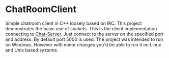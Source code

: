 # ChatRoomClient
Simple chatroom client in C++ loosely based on IRC. This project demonstrates the basic use of sockets. This is the client implementation connecting to [Chat-Server](https://github.com/yorickdewid/Chat-Server). Just connect to the server on the specified port and address. By default port 5000 is used. The project was intended to run on Windows. However with minor changes you'd be able to run it on Linux and Unix based systems.
